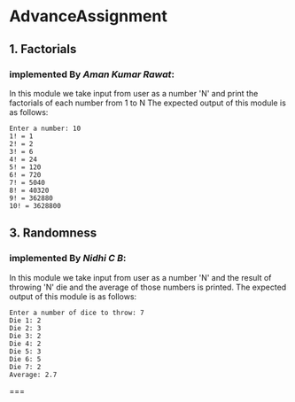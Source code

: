 # AdvanceAssignment

## 1. Factorials
### implemented By *Aman Kumar Rawat*:
In this module we take input from user as a number 'N' and print the factorials of each number from 1 to N
The expected output of this module is as follows:

```
Enter a number: 10
1! = 1
2! = 2
3! = 6
4! = 24
5! = 120
6! = 720
7! = 5040
8! = 40320
9! = 362880
10! = 3628800
```


## 3. Randomness
### implemented By *Nidhi C B*:
In this module we take input from user as a number 'N' and the result of throwing 'N' die  and the average of those numbers is printed.
The expected output of this module is as follows:

```
Enter a number of dice to throw: 7
Die 1: 2
Die 2: 3
Die 3: 2
Die 4: 2
Die 5: 3
Die 6: 5
Die 7: 2
Average: 2.7

```
===
